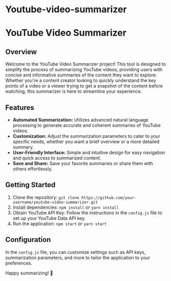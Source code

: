 # Youtube-video-summarizer
# YouTube Video Summarizer

## Overview

Welcome to the YouTube Video Summarizer project! This tool is designed to simplify the process of summarizing YouTube videos, providing users with concise and informative summaries of the content they want to explore. Whether you're a content creator looking to quickly understand the key points of a video or a viewer trying to get a snapshot of the content before watching, this summarizer is here to streamline your experience.

## Features

- **Automated Summarization:** Utilizes advanced natural language processing to generate accurate and coherent summaries of YouTube videos.
- **Customization:** Adjust the summarization parameters to cater to your specific needs, whether you want a brief overview or a more detailed summary.
- **User-Friendly Interface:** Simple and intuitive design for easy navigation and quick access to summarized content.
- **Save and Share:** Save your favorite summaries or share them with others effortlessly.

## Getting Started

1. Clone the repository: `git clone https://github.com/your-username/youtube-video-summarizer.git`
2. Install dependencies: `npm install` or `yarn install`
3. Obtain YouTube API Key: Follow the instructions in the `config.js` file to set up your YouTube Data API key.
4. Run the application: `npm start` or `yarn start`

## Configuration

In the `config.js` file, you can customize settings such as API keys, summarization parameters, and more to tailor the application to your preferences.





Happy summarizing! 🚀
